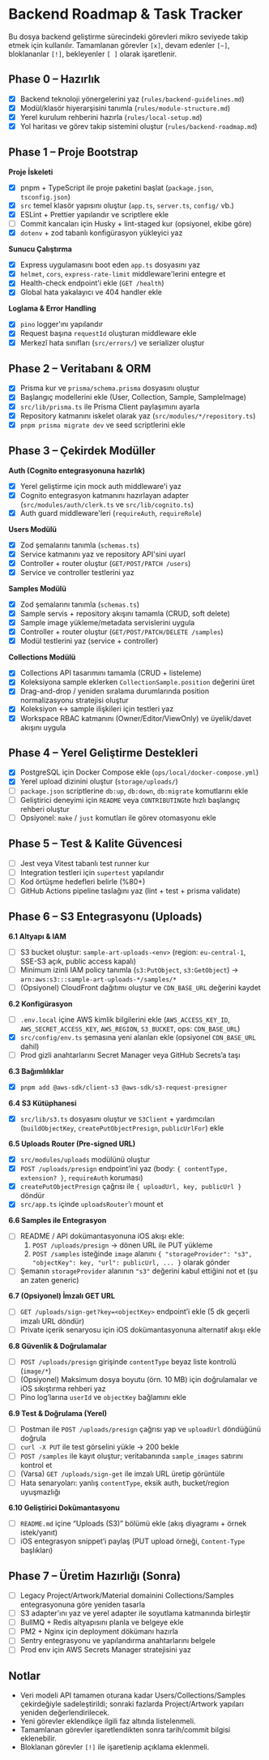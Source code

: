 # Backend Roadmap & Task Tracker

Bu dosya backend geliştirme sürecindeki görevleri mikro seviyede takip etmek için kullanılır. Tamamlanan görevler `[x]`, devam edenler `[~]`, bloklananlar `[!]`, bekleyenler `[ ]` olarak işaretlenir.

## Phase 0 – Hazırlık

- [x] Backend teknoloji yönergelerini yaz (`rules/backend-guidelines.md`)
- [x] Modül/klasör hiyerarşisini tanımla (`rules/module-structure.md`)
- [x] Yerel kurulum rehberini hazırla (`rules/local-setup.md`)
- [x] Yol haritası ve görev takip sistemini oluştur (`rules/backend-roadmap.md`)

## Phase 1 – Proje Bootstrap

**Proje İskeleti**

- [x] pnpm + TypeScript ile proje paketini başlat (`package.json`, `tsconfig.json`)
- [x] `src` temel klasör yapısını oluştur (`app.ts`, `server.ts`, `config/` vb.)
- [x] ESLint + Prettier yapılandır ve scriptlere ekle
- [ ] Commit kancaları için Husky + lint-staged kur (opsiyonel, ekibe göre)
- [x] `dotenv` + zod tabanlı konfigürasyon yükleyici yaz

**Sunucu Çalıştırma**

- [x] Express uygulamasını boot eden `app.ts` dosyasını yaz
- [x] `helmet`, `cors`, `express-rate-limit` middleware'lerini entegre et
- [x] Health-check endpoint'i ekle (`GET /health`)
- [x] Global hata yakalayıcı ve 404 handler ekle

**Loglama & Error Handling**

- [x] `pino` logger'ını yapılandır
- [x] Request başına `requestId` oluşturan middleware ekle
- [x] Merkezî hata sınıfları (`src/errors/`) ve serializer oluştur

## Phase 2 – Veritabanı & ORM

- [x] Prisma kur ve `prisma/schema.prisma` dosyasını oluştur
- [x] Başlangıç modellerini ekle (User, Collection, Sample, SampleImage)
- [x] `src/lib/prisma.ts` ile Prisma Client paylaşımını ayarla
- [x] Repository katmanını iskelet olarak yaz (`src/modules/*/repository.ts`)
- [x] `pnpm prisma migrate dev` ve seed scriptlerini ekle

## Phase 3 – Çekirdek Modüller

**Auth (Cognito entegrasyonuna hazırlık)**

- [x] Yerel geliştirme için mock auth middleware'i yaz
- [x] Cognito entegrasyon katmanını hazırlayan adapter (`src/modules/auth/clerk.ts` ve `src/lib/cognito.ts`)
- [x] Auth guard middleware'leri (`requireAuth`, `requireRole`)

**Users Modülü**

- [x] Zod şemalarını tanımla (`schemas.ts`)
- [x] Service katmanını yaz ve repository API'sini uyarl
- [x] Controller + router oluştur (`GET/POST/PATCH /users`)
- [x] Service ve controller testlerini yaz

**Samples Modülü**

- [x] Zod şemalarını tanımla (`schemas.ts`)
- [x] Sample servis + repository akışını tamamla (CRUD, soft delete)
- [x] Sample image yükleme/metadata servislerini uygula
- [x] Controller + router oluştur (`GET/POST/PATCH/DELETE /samples`)
- [x] Modül testlerini yaz (service + controller)

**Collections Modülü**

- [x] Collections API tasarımını tamamla (CRUD + listeleme)
- [x] Koleksiyona sample eklerken `CollectionSample.position` değerini üret
- [x] Drag-and-drop / yeniden sıralama durumlarında position normalizasyonu stratejisi oluştur
- [x] Koleksiyon ↔ sample ilişkileri için testleri yaz
- [x] Workspace RBAC katmanını (Owner/Editor/ViewOnly) ve üyelik/davet akışını uygula

## Phase 4 – Yerel Geliştirme Destekleri

- [x] PostgreSQL için Docker Compose ekle (`ops/local/docker-compose.yml`)
- [x] Yerel upload dizinini oluştur (`storage/uploads/`)
- [ ] `package.json` scriptlerine `db:up`, `db:down`, `db:migrate` komutlarını ekle
- [ ] Geliştirici deneyimi için `README` veya `CONTRIBUTING`te hızlı başlangıç rehberi oluştur
- [ ] Opsiyonel: `make` / `just` komutları ile görev otomasyonu ekle

## Phase 5 – Test & Kalite Güvencesi

- [ ] Jest veya Vitest tabanlı test runner kur
- [ ] Integration testleri için `supertest` yapılandır
- [ ] Kod örtüşme hedefleri belirle (%80+)
- [ ] GitHub Actions pipeline taslağını yaz (lint + test + prisma validate)

## Phase 6 – S3 Entegrasyonu (Uploads)

**6.1 Altyapı & IAM**

- [ ] S3 bucket oluştur: `sample-art-uploads-<env>` (region: `eu-central-1`, SSE-S3 açık, public access kapalı)
- [ ] Minimum izinli IAM policy tanımla (`s3:PutObject`, `s3:GetObject`) → `arn:aws:s3:::sample-art-uploads-*/samples/*`
- [ ] (Opsiyonel) CloudFront dağıtımı oluştur ve `CDN_BASE_URL` değerini kaydet

**6.2 Konfigürasyon**

- [ ] `.env.local` içine AWS kimlik bilgilerini ekle (`AWS_ACCESS_KEY_ID`, `AWS_SECRET_ACCESS_KEY`, `AWS_REGION`, `S3_BUCKET`, ops: `CDN_BASE_URL`)
- [x] `src/config/env.ts` şemasına yeni alanları ekle (opsiyonel `CDN_BASE_URL` dahil)
- [ ] Prod gizli anahtarlarını Secret Manager veya GitHub Secrets’a taşı

**6.3 Bağımlılıklar**

- [x] `pnpm add @aws-sdk/client-s3 @aws-sdk/s3-request-presigner`

**6.4 S3 Kütüphanesi**

- [x] `src/lib/s3.ts` dosyasını oluştur ve `S3Client` + yardımcıları (`buildObjectKey`, `createPutObjectPresign`, `publicUrlFor`) ekle

**6.5 Uploads Router (Pre-signed URL)**

- [x] `src/modules/uploads` modülünü oluştur
- [x] `POST /uploads/presign` endpoint’ini yaz (body: `{ contentType, extension? }`, `requireAuth` koruması)
- [x] `createPutObjectPresign` çağrısı ile `{ uploadUrl, key, publicUrl }` döndür
- [x] `src/app.ts` içinde `uploadsRouter`’ı mount et

**6.6 Samples ile Entegrasyon**

- [ ] README / API dokümantasyonuna iOS akışı ekle:
  1. `POST /uploads/presign` → dönen URL ile PUT yükleme
  2. `POST /samples` isteğinde `image` alanını `{ "storageProvider": "s3", "objectKey": key, "url": publicUrl, ... }` olarak gönder
- [ ] Şemanın `storageProvider` alanının `"s3"` değerini kabul ettiğini not et (şu an zaten generic)

**6.7 (Opsiyonel) İmzalı GET URL**

- [ ] `GET /uploads/sign-get?key=<objectKey>` endpoint’i ekle (5 dk geçerli imzalı URL döndür)
- [ ] Private içerik senaryosu için iOS dokümantasyonuna alternatif akışı ekle

**6.8 Güvenlik & Doğrulamalar**

- [ ] `POST /uploads/presign` girişinde `contentType` beyaz liste kontrolü (`image/*`)
- [ ] (Opsiyonel) Maksimum dosya boyutu (örn. 10 MB) için doğrulamalar ve iOS sıkıştırma rehberi yaz
- [ ] Pino log’larına `userId` ve `objectKey` bağlamını ekle

**6.9 Test & Doğrulama (Yerel)**

- [ ] Postman ile `POST /uploads/presign` çağrısı yap ve `uploadUrl` döndüğünü doğrula
- [ ] `curl -X PUT` ile test görselini yükle → 200 bekle
- [ ] `POST /samples` ile kayıt oluştur; veritabanında `sample_images` satırını kontrol et
- [ ] (Varsa) `GET /uploads/sign-get` ile imzalı URL üretip görüntüle
- [ ] Hata senaryoları: yanlış `contentType`, eksik auth, bucket/region uyuşmazlığı

**6.10 Geliştirici Dokümantasyonu**

- [ ] `README.md` içine “Uploads (S3)” bölümü ekle (akış diyagramı + örnek istek/yanıt)
- [ ] iOS entegrasyon snippet’i paylaş (PUT upload örneği, `Content-Type` başlıkları)

## Phase 7 – Üretim Hazırlığı (Sonra)

- [ ] Legacy Project/Artwork/Material domainini Collections/Samples entegrasyonuna göre yeniden tasarla
- [ ] S3 adapter'ını yaz ve yerel adapter ile soyutlama katmanında birleştir
- [ ] BullMQ + Redis altyapısını planla ve belgeye ekle
- [ ] PM2 + Nginx için deployment dökümanı hazırla
- [ ] Sentry entegrasyonu ve yapılandırma anahtarlarını belgele
- [ ] Prod env için AWS Secrets Manager stratejisini yaz

## Notlar

- Veri modeli API tamamen oturana kadar Users/Collections/Samples çekirdeğiyle sadeleştirildi; sonraki fazlarda Project/Artwork yapıları yeniden değerlendirilecek.
- Yeni görevler eklendikçe ilgili faz altında listelenmeli.
- Tamamlanan görevler işaretlendikten sonra tarih/commit bilgisi eklenebilir.
- Bloklanan görevler `[!]` ile işaretlenip açıklama eklenmeli.
